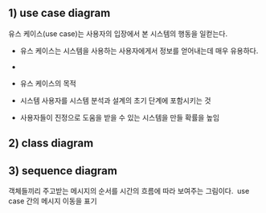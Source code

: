 ## 1) use case diagram

유스 케이스(use case)는 사용자의 입장에서 본 시스템의 행동을 일컫는다.

-   유스 케이스는 시스템을 사용하는 사용자에게서 정보를 얻어내는데 매우 유용하다.​
    
-   ​
    
-   유스 케이스의 목적​
    
-   시스템 사용자를 시스템 분석과 설계의 초기 단계에 포함시키는 것 ​
    
-   사용자들이 진정으로 도움을 받을 수 있는 시스템을 만들 확률을 높임

## 2) class diagram

## 3) sequence diagram

객체들끼리 주고받는 메시지의 순서를 시간의 흐름에 따라 보여주는 그림이다. ​
use case 간의 메시지 이동을 표기
<!--stackedit_data:
eyJoaXN0b3J5IjpbLTg5Njc1MTk0NCw1Mjc0Njg4MSwtMTk5OT
k3OTAxNF19
-->
